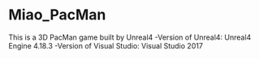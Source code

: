 # Miao_PacMan
This is a 3D PacMan game built by Unreal4 
-Version of Unreal4: Unreal4 Engine 4.18.3
-Version of Visual Studio: Visual Studio 2017 
